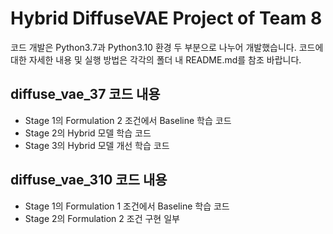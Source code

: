# Hybrid DiffuseVAE Project of Team 8

코드 개발은 Python3.7과 Python3.10 환경 두 부분으로 나누어 개발했습니다. 코드에 대한 자세한 내용 및 실행 방법은 각각의 폴더 내 README.md를 참조 바랍니다.

## diffuse_vae_37 코드 내용

- Stage 1의 Formulation 2 조건에서 Baseline 학습 코드
- Stage 2의 Hybrid 모델 학습 코드
- Stage 3의 Hybrid 모델 개선 학습 코드

## diffuse_vae_310 코드 내용

- Stage 1의 Formulation 1 조건에서 Baseline 학습 코드
- Stage 2의 Formulation 2 조건 구현 일부
